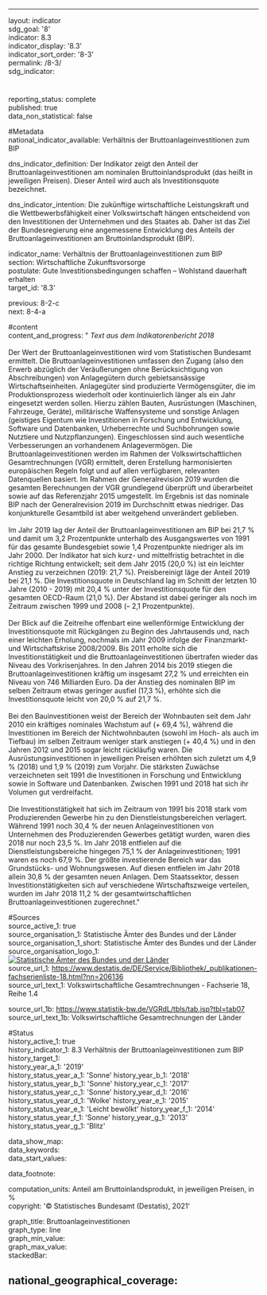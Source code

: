 ---

layout: indicator    
sdg_goal: '8'    
indicator: 8.3    
indicator_display: '8.3'    
indicator_sort_order: '8-3'    
permalink: /8-3/    
sdg_indicator:     

#    
reporting_status: complete    
published: true    
data_non_statistical: false    


#Metadata    
national_indicator_available: Verhältnis der Bruttoanlageinvestitionen zum BIP    
    
dns_indicator_definition: Der Indikator zeigt den Anteil der Bruttoanlageinvestitionen am nominalen Bruttoinlandsprodukt (das heißt in jeweiligen Preisen). Dieser Anteil wird auch als Investitionsquote bezeichnet.    
    
dns_indicator_intention: Die zukünftige wirtschaftliche Leistungskraft und die Wettbewerbsfähigkeit einer Volkswirtschaft hängen entscheidend von den Investitionen der Unternehmen und des Staates ab. Daher ist das Ziel der Bundesregierung eine angemessene Entwicklung des Anteils der Bruttoanlageinvestitionen am Bruttoinlandsprodukt (BIP).<br>    
    
indicator_name: Verhältnis der Bruttoanlageinvestitionen zum BIP    
section: Wirtschaftliche Zukunftsvorsorge    
postulate: Gute Investitionsbedingungen schaffen – Wohlstand dauerhaft erhalten    
target_id: '8.3'    
    
previous: 8-2-c    
next: 8-4-a    
    
#content    
content_and_progress: "<i> Text aus dem Indikatorenbericht 2018</i><br><br>Der Wert der Bruttoanlageinvestitionen wird vom Statistischen Bundesamt ermittelt. Die Bruttoanlageinvestitionen umfassen den Zugang (also den Erwerb abzüglich der Veräußerungen ohne Berücksichtigung von Abschreibungen) von Anlagegütern durch gebietsansässige Wirtschaftseinheiten. Anlagegüter sind produzierte Vermögensgüter, die im Produktionsprozess wiederholt oder kontinuierlich länger als ein Jahr eingesetzt werden sollen. Hierzu zählen Bauten, Ausrüstungen (Maschinen, Fahrzeuge, Geräte), militärische Waffensysteme und sonstige Anlagen (geistiges Eigentum wie Investitionen in Forschung und Entwicklung, Software und Datenbanken, Urheberrechte und Suchbohrungen sowie Nutztiere und Nutzpflanzungen). Eingeschlossen sind auch wesentliche Verbesserungen an vorhandenem Anlagevermögen. Die Bruttoanlageinvestitionen werden im Rahmen der Volkswirtschaftlichen Gesamtrechnungen (VGR) ermittelt, deren Erstellung harmonisierten europäischen Regeln folgt und auf allen verfügbaren, relevanten Datenquellen basiert. Im Rahmen der Generalrevision 2019 wurden die gesamten Berechnungen der VGR grundlegend überprüft und überarbeitet sowie auf das Referenzjahr 2015 umgestellt. Im Ergebnis ist das nominale BIP nach der Generalrevision 2019 im Durchschnitt etwas niedriger. Das konjunkturelle Gesamtbild ist aber weitgehend unverändert geblieben.<br><br>Im Jahr 2019 lag der Anteil der Bruttoanlageinvestitionen am BIP bei 21,7 % und damit um 3,2 Prozentpunkte unterhalb des Ausgangswertes von 1991 für das gesamte Bundesgebiet sowie 1,4 Prozentpunkte niedriger als im Jahr 2000. Der Indikator hat sich kurz- und mittelfristig betrachtet in die richtige Richtung entwickelt; seit dem Jahr 2015 (20,0 %) ist ein leichter Anstieg zu verzeichnen (2019: 21,7 %). Preisbereinigt läge der Anteil 2019 bei 21,1 %. Die Investitionsquote in Deutschland lag im Schnitt der letzten 10 Jahre (2010 - 2019) mit 20,4 % unter der Investitionsquote für den gesamten OECD-Raum (21,0 %). Der Abstand ist dabei geringer als noch im Zeitraum zwischen 1999 und 2008 (– 2,1 Prozentpunkte).<br><br>Der Blick auf die Zeitreihe offenbart eine wellenförmige Entwicklung der Investitionsquote mit Rückgängen zu Beginn des Jahrtausends und, nach einer leichten Erholung, nochmals im Jahr 2009 infolge der Finanzmarkt- und Wirtschaftskrise 2008/2009. Bis 2011 erholte sich die Investitionstätigkeit und die Bruttoanlageinvestitionen übertrafen wieder das Niveau des Vorkrisenjahres. In den Jahren 2014 bis 2019 stiegen die Bruttoanlageinvestitionen kräftig um insgesamt 27,2 % und erreichten ein Niveau von 746 Milliarden Euro. Da der Anstieg des nominalen BIP im selben Zeitraum etwas geringer ausfiel (17,3 %), erhöhte sich die Investitionsquote leicht von 20,0 % auf 21,7 %.<br><br>Bei den Bauinvestitionen weist der Bereich der Wohnbauten seit dem Jahr 2010 ein kräftiges nominales Wachstum auf (+ 69,4 %), während die Investitionen im Bereich der Nichtwohnbauten (sowohl im Hoch- als auch im Tiefbau) im selben Zeitraum weniger stark anstiegen (+ 40,4 %) und in den Jahren 2012 und 2015 sogar leicht rückläufig waren. Die Ausrüstungsinvestitionen in jeweiligen Preisen erhöhten sich zuletzt um 4,9 % (2018) und 1,9 % (2019) zum Vorjahr. Die stärksten Zuwächse verzeichneten seit 1991 die Investitionen in Forschung und Entwicklung sowie in Software und Datenbanken. Zwischen 1991 und 2018 hat sich ihr Volumen gut verdreifacht.<br><br>Die Investitionstätigkeit hat sich im Zeitraum von 1991 bis 2018 stark vom Produzierenden Gewerbe hin zu den Dienstleistungsbereichen verlagert. Während 1991 noch 30,4 % der neuen Anlageinvestitionen von Unternehmen des Produzierenden Gewerbes getätigt wurden, waren dies 2018 nur noch 23,5 %. Im Jahr 2018 entfielen auf die Dienstleistungsbereiche hingegen 75,1 % der Anlageinvestitionen; 1991 waren es noch 67,9 %. Der größte investierende Bereich war das Grundstücks- und Wohnungswesen. Auf diesen entfielen im Jahr 2018 allein 30,8 % der gesamten neuen Anlagen. Dem Staatssektor, dessen Investitionstätigkeiten sich auf verschiedene Wirtschaftszweige verteilen, wurden im Jahr 2018 11,2 % der gesamtwirtschaftlichen Bruttoanlageinvestitionen zugerechnet."    
    
#Sources    
source_active_1: true                
source_organisation_1: Statistische Ämter des Bundes und der Länder                
source_organisation_1_short: Statistische Ämter des Bundes und der Länder                
source_organisation_logo_1: <a href="http://www.statistikportal.de/de/veroeffentlichungen/volkswirtschaftliche-gesamtrechnungen-der-laender"><img src="https://g205sdgs.github.io/sdg-indicators/public/logos/vwgdl.png" alt=" Statistische Ämter des Bundes und der Länder" title="Klicken Sie hier um zu der Homepage der Organisation zu gelangen" /></a>                
source_url_1: https://www.destatis.de/DE/Service/Bibliothek/_publikationen-fachserienliste-18.html?nn=206136                    
source_url_text_1: Volkswirtschaftliche Gesamtrechnungen - Fachserie 18, Reihe 1.4                    

source_url_1b: https://www.statistik-bw.de/VGRdL/tbls/tab.jsp?tbl=tab07                     
source_url_text_1b: Volkswirtschaftliche Gesamtrechnungen der Länder                    
    
#Status    
history_active_1: true                
history_indicator_1: 8.3 Verhältnis der Bruttoanlageinvestitionen zum BIP                
history_target_1:  
history_year_a_1: '2019'                        
history_status_year_a_1: 'Sonne'
history_year_b_1: '2018'                        
history_status_year_b_1: 'Sonne'
history_year_c_1: '2017'                        
history_status_year_c_1: 'Sonne'
history_year_d_1: '2016'                        
history_status_year_d_1: 'Wolke'
history_year_e_1: '2015'                        
history_status_year_e_1: 'Leicht bewölkt'
history_year_f_1: '2014'                        
history_status_year_f_1: 'Sonne'
history_year_g_1: '2013'                        
history_status_year_g_1: 'Blitz'    

data_show_map:     
data_keywords:    
data_start_values:     
    
data_footnote:     
    
computation_units: Anteil am Bruttoinlandsprodukt, in jeweiligen Preisen, in %    
copyright: '&copy; Statistisches Bundesamt (Destatis), 2021'
    
graph_title: Bruttoanlageinvestitionen    
graph_type: line    
graph_min_value:     
graph_max_value:     
stackedBar:    

national_geographical_coverage:     
---    